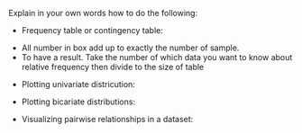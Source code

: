Explain in your own words how to do the following:

- Frequency table or contingency table:
 + All number in box add up to exactly the number of sample.
 + To have a result. Take the number of which data you want to know about relative frequency then divide to the size of table
 




- Plotting univariate districution:

                                                  




- Plotting bicariate distributions:









- Visualizing pairwise relationships in a dataset:

